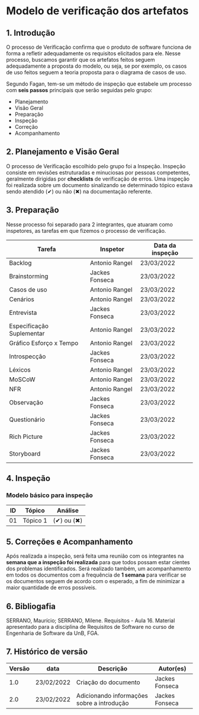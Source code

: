 # Modelo de verificação dos artefatos

## 1. Introdução

O processo de Verificação confirma que o produto de software funciona de forma a refletir adequadamente os requisitos elicitados para ele. Nesse processo, buscamos garantir que os artefatos feitos seguem adequadamente a proposta do modelo, ou seja, se por exemplo, os casos de uso feitos seguem a teoria proposta para o diagrama de casos de uso.

Segundo Fagan, tem-se um método de inspeção que estabele um processo com **seis passos** principais que serão seguidas pelo grupo:
- Planejamento
- Visão Geral
- Preparação
- Inspeção
- Correção
- Acompanhamento

## 2. Planejamento e Visão Geral

O processo de Verificação escolhido pelo grupo foi a Inspeção. Inspeção consiste em revisões estruturadas e minuciosas por pessoas competentes, geralmente dirigidas por **checklists** de verificação de erros. Uma inspeção foi realizada sobre um documento sinalizando se determinado tópico estava sendo atendido (✔) ou não (✖) na documentação referente.

## 3. Preparação
Nesse processo foi separado para 2 integrantes, que atuaram como inspetores, as tarefas em que fizemos o processo de verificação.

| Tarefa                    | Inspetor       | Data da inspeção |
| ------------------------- | -------------- | ---------------- |
| Backlog                   | Antonio Rangel | 23/03/2022|
| Brainstorming             | Jackes Fonseca | 23/03/2022|
| Casos de uso              | Antonio Rangel | 23/03/2022|
| Cenários                  | Antonio Rangel | 23/03/2022|
| Entrevista                | Jackes Fonseca | 23/03/2022|
| Especificação Suplementar | Antonio Rangel | 23/03/2022|
| Gráfico Esforço x Tempo   | Antonio Rangel | 23/03/2022|
| Introspecção              | Jackes Fonseca | 23/03/2022|
| Léxicos                   | Antonio Rangel | 23/03/2022|
| MoSCoW                    | Antonio Rangel | 23/03/2022|
| NFR                       | Antonio Rangel | 23/03/2022|
| Observação                | Jackes Fonseca | 23/03/2022|
| Questionário              | Jackes Fonseca | 23/03/2022|
| Rich Picture              | Jackes Fonseca | 23/03/2022|
| Storyboard                | Jackes Fonseca | 23/03/2022|


## 4. Inspeção
### Modelo básico para inspeção

| ID  | Tópico   | Análise  |
| --- | -------- | -------- |
| 01  | Tópico 1 |(✔) ou (✖)|

## 5. Correções e Acompanhamento

Após realizada a inspeção, será feita uma reunião com os integrantes na **semana que a inspeção foi realizada** para que todos possam estar cientes dos problemas identificados. Será realizado também, um acompanhamento em todos os documentos com a frequência de **1 semana** para verificar se os documentos seguem de acordo com o esperado, a fim de minimizar a maior quantidade de erros possíveis.

## 6. Bibliogafia

SERRANO, Maurício; SERRANO, Milene. Requisitos - Aula 16. Material apresentado para a disciplina de Requisitos de Software no curso de Engenharia de Software da UnB, FGA.

## 7. Histórico de versão

| Versão | data       | Descrição                                  | Autor(es)      |
| ------ | ---------- | ------------------------------------------ | -------------- |
| 1.0    | 23/02/2022 | Criação do documento                       | Jackes Fonseca |
| 2.0    | 23/02/2022 | Adicionando informações sobre a introdução | Jackes Fonseca |
